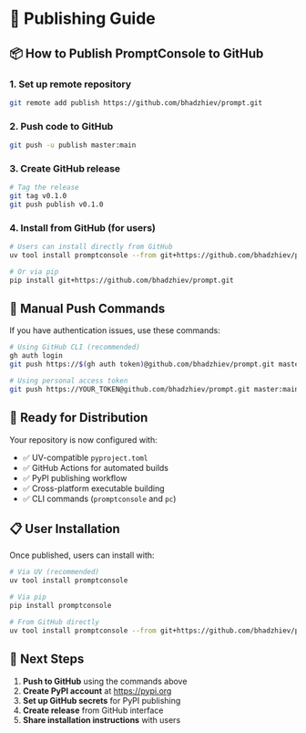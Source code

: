# 🚀 Publishing Guide

## 📦 How to Publish PromptConsole to GitHub

### 1. **Set up remote repository**
```bash
git remote add publish https://github.com/bhadzhiev/prompt.git
```

### 2. **Push code to GitHub**
```bash
git push -u publish master:main
```

### 3. **Create GitHub release**
```bash
# Tag the release
git tag v0.1.0
git push publish v0.1.0
```

### 4. **Install from GitHub (for users)**
```bash
# Users can install directly from GitHub
uv tool install promptconsole --from git+https://github.com/bhadzhiev/prompt.git

# Or via pip
pip install git+https://github.com/bhadzhiev/prompt.git
```

## 🔧 **Manual Push Commands**

If you have authentication issues, use these commands:

```bash
# Using GitHub CLI (recommended)
gh auth login
git push https://$(gh auth token)@github.com/bhadzhiev/prompt.git master:main

# Using personal access token
git push https://YOUR_TOKEN@github.com/bhadzhiev/prompt.git master:main
```

## 🎯 **Ready for Distribution**

Your repository is now configured with:
- ✅ UV-compatible `pyproject.toml`
- ✅ GitHub Actions for automated builds
- ✅ PyPI publishing workflow
- ✅ Cross-platform executable building
- ✅ CLI commands (`promptconsole` and `pc`)

## 📋 **User Installation**

Once published, users can install with:

```bash
# Via UV (recommended)
uv tool install promptconsole

# Via pip
pip install promptconsole

# From GitHub directly
uv tool install promptconsole --from git+https://github.com/bhadzhiev/prompt.git
```

## 🚀 **Next Steps**

1. **Push to GitHub** using the commands above
2. **Create PyPI account** at https://pypi.org
3. **Set up GitHub secrets** for PyPI publishing
4. **Create release** from GitHub interface
5. **Share installation instructions** with users